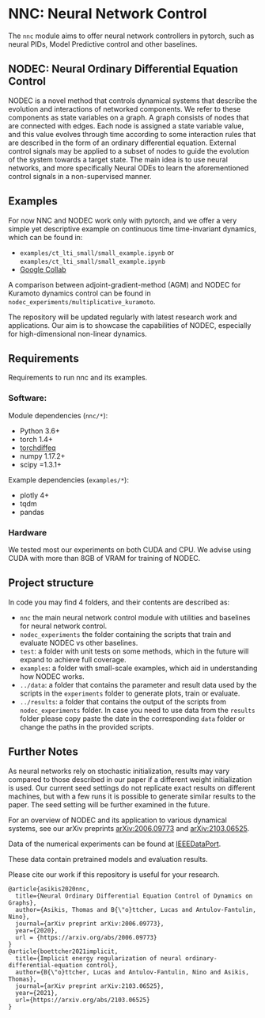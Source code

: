 # NNC: Neural Network Control 

The `nnc` module aims to offer neural network controllers in pytorch, such as neural PIDs, Model Predictive control and other baselines.

## NODEC: Neural Ordinary Differential Equation Control

NODEC is a novel method that controls dynamical systems that describe the evolution and interactions of networked components.
We refer to these components as state variables on a graph.
A graph consists of nodes that are connected with edges.
Each node is assigned a state variable value, and this value evolves through time according to some interaction rules that are described in the form of an 
ordinary differential equation.
External control signals may be applied to a subset of nodes to guide the evolution of the system towards a target state.
The main idea is to use neural networks, and more specifically Neural ODEs to learn the aforementioned control signals in a non-supervised manner.

## Examples

For now NNC and NODEC work only with pytorch, and we offer a very simple yet descriptive example on continuous time time-invariant dynamics, which can be found in:
- `examples/ct_lti_small/small_example.ipynb` or `examples/ct_lti_small/small_example.ipynb`
- [Google Collab](https://colab.research.google.com/github/asikist/nnc/blob/master/examples/ct_lti_small/small_example.ipynb)

A comparison between adjoint-gradient-method (AGM) and NODEC for Kuramoto dynamics control can be found in ``nodec_experiments/multiplicative_kuramoto``.

The repository will be updated regularly with latest research work and applications.
Our aim is to showcase the capabilities of NODEC, especially for high-dimensional non-linear dynamics.

## Requirements
Requirements to run nnc and its examples.

### Software:

Module dependencies (`nnc/*`):
- Python 3.6+
- torch 1.4+
- [torchdiffeq](https://github.com/rtqichen/torchdiffeq)
- numpy 1.17.2+
- scipy =1.3.1+

Example dependencies (`examples/*`):
- plotly 4+
- tqdm
- pandas

### Hardware
We tested most our experiments on both CUDA and CPU.
We advise using CUDA with more than 8GB of VRAM for training of NODEC.

## Project structure
In code you may find 4 folders, and their contents are described as:
- `nnc` the main neural network control module with utilities and baselines for neural network control.
- `nodec_experiments` the folder containing the scripts that train and evaluate NODEC vs other baselines.
- `test`: a folder with unit tests on some methods, which in the future will expand to achieve full coverage.
- `examples`: a folder with small-scale examples, which aid in understanding how NODEC works.
- `../data`: a folder that contains the parameter and result data used by the scripts in the `experiments` folder to generate plots, train or evaluate.
- `../results`: a folder that contains the output of the scripts from `nodec_experiments` folder. In case you need to use data from the `results` folder please copy paste the date in the corresponding `data` folder or change the paths in the provided scripts.

## Further Notes

As neural networks rely on stochastic initialization, results may vary compared to those described in our paper if a different weight initialization is used.
Our current seed settings do not replicate exact results on different machines,
but with a few runs it is possible to generate similar results to the paper.
The seed setting will be further examined in the future.

For an overview of NODEC and its application to various dynamical systems, see
our arXiv preprints [arXiv:2006.09773](https://arxiv.org/abs/2006.09773) and [arXiv:2103.06525](https://arxiv.org/abs/2103.06525). 

Data of the numerical experiments can be found at [IEEEDataPort](http://ieee-dataport.org/3452).

These data contain pretrained models and evaluation results.

Please cite our work if this repository is useful for your research.

```
@article{asikis2020nnc,
  title={Neural Ordinary Differential Equation Control of Dynamics on Graphs},
  author={Asikis, Thomas and B{\"o}ttcher, Lucas and Antulov-Fantulin, Nino},
  journal={arXiv preprint arXiv:2006.09773},
  year={2020},
  url = {https://arxiv.org/abs/2006.09773}
}
@article{boettcher2021implicit,
  title={Implicit energy regularization of neural ordinary-differential-equation control},
  author={B{\"o}ttcher, Lucas and Antulov-Fantulin, Nino and Asikis, Thomas},
  journal={arXiv preprint arXiv:2103.06525},
  year={2021},
  url={https://arxiv.org/abs/2103.06525}
}
```


